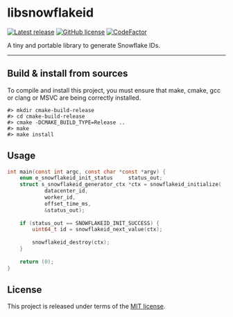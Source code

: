 # libsnowflakeid

[![Latest release](https://img.shields.io/badge/latest_release-1.0.1-orange.svg)](https://github.com/thibaultmeyer/libsnowflakeid/releases)
[![GitHub license](https://img.shields.io/badge/license-MIT-blue.svg)](https://github.com/thibaultmeyer/libsnowflakeid/blob/master/LICENSE)
[![CodeFactor](https://www.codefactor.io/repository/github/thibaultmeyer/libsnowflakeid/badge)](https://www.codefactor.io/repository/github/thibaultmeyer/libsnowflakeid)

A tiny and portable library to generate Snowflake IDs.
*****

## Build & install from sources
To compile and install this project, you must ensure that make, cmake, gcc or
clang or MSVC are being correctly installed.

    #> mkdir cmake-build-release
    #> cd cmake-build-release
    #> cmake -DCMAKE_BUILD_TYPE=Release ..
    #> make
    #> make install


## Usage
```c
int main(const int argc, const char *const *argv) {
    enum e_snowflakeid_init_status     status_out;
    struct s_snowflakeid_generator_ctx *ctx = snowflakeid_initialize(
            datacenter_id,
            worker_id,
            offset_time_ms,
            &status_out);
    
    if (status_out == SNOWFLAKEID_INIT_SUCCESS) {
        uint64_t id = snowflakeid_next_value(ctx);
        
        snowflakeid_destroy(ctx);
    }
    
    return (0);
}
```


## License
This project is released under terms of the [MIT license](https://github.com/thibaultmeyer/libsnowflakeid/blob/master/LICENSE).
